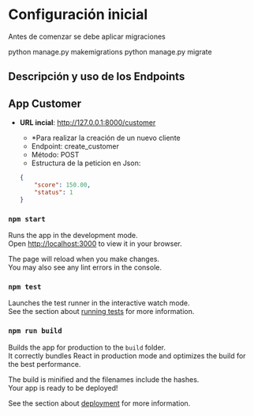 # Configuración inicial

Antes de comenzar se debe aplicar migraciones

python manage.py makemigrations
python manage.py migrate

## Descripción y uso de los Endpoints

## App Customer

- **URL incial**: http://127.0.0.1:8000/customer

    - *Para realizar la creación de un nuevo cliente
    - Endpoint: create_customer
    - Método: POST
    - Estructura de la peticion en Json:
    ```json
    {
        "score": 150.00,
        "status": 1
    }

### `npm start`

Runs the app in the development mode.\
Open [http://localhost:3000](http://localhost:3000) to view it in your browser.

The page will reload when you make changes.\
You may also see any lint errors in the console.

### `npm test`

Launches the test runner in the interactive watch mode.\
See the section about [running tests](https://facebook.github.io/create-react-app/docs/running-tests) for more information.

### `npm run build`

Builds the app for production to the `build` folder.\
It correctly bundles React in production mode and optimizes the build for the best performance.

The build is minified and the filenames include the hashes.\
Your app is ready to be deployed!

See the section about [deployment](https://facebook.github.io/create-react-app/docs/deployment) for more information.
    
